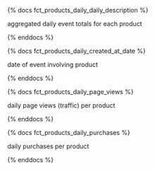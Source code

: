{% docs fct_products_daily_daily_description %}

aggregated daily event totals for each product

{% enddocs %}

{% docs fct_products_daily_created_at_date %}

date of event involving product

{% enddocs %}

{% docs fct_products_daily_page_views %}

daily page views (traffic) per product

{% enddocs %}

{% docs fct_products_daily_purchases %}

daily purchases per product

{% enddocs %}
